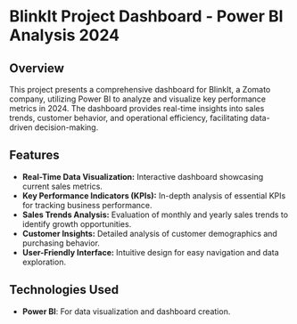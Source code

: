 # BlinkIt Project Dashboard - Power BI Analysis 2024

## Overview
This project presents a comprehensive dashboard for BlinkIt, a Zomato company, utilizing Power BI to analyze and visualize key performance metrics in 2024. The dashboard provides real-time insights into sales trends, customer behavior, and operational efficiency, facilitating data-driven decision-making.

## Features
- **Real-Time Data Visualization:** Interactive dashboard showcasing current sales metrics.
- **Key Performance Indicators (KPIs):** In-depth analysis of essential KPIs for tracking business performance.
- **Sales Trends Analysis:** Evaluation of monthly and yearly sales trends to identify growth opportunities.
- **Customer Insights:** Detailed analysis of customer demographics and purchasing behavior.
- **User-Friendly Interface:** Intuitive design for easy navigation and data exploration.

## Technologies Used
- **Power BI**: For data visualization and dashboard creation.
